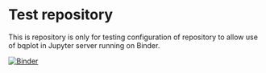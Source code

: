 Test repository
===============

This is repository is only for testing configuration of repository to allow
use of bqplot in Jupyter server running on Binder.

[![Binder](https://mybinder.org/badge.svg)](https://mybinder.org/v2/gh/nikolasibalic/bqplot-in-jupyter.git/master)
